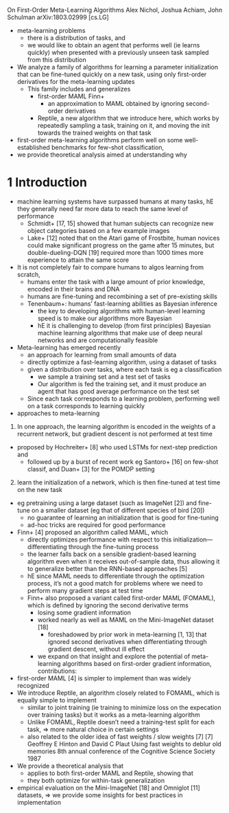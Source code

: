 On First-Order Meta-Learning Algorithms
Alex Nichol, Joshua Achiam, John Schulman
arXiv:1803.02999 [cs.LG]

* meta-learning problems
  * there is a distribution of tasks, and
  * we would like to obtain an agent that performs well (ie learns quickly)
    when presented with a previously unseen task sampled from this distribution
* We analyze a family of algorithms for learning a parameter initialization
  that can be fine-tuned quickly on a new task,
  using only first-order derivatives for the meta-learning updates
  * This family includes and generalizes
    * first-order MAML Finn+
      * an approximation to MAML obtained by ignoring second-order derivatives
    * Reptile, a new algorithm that we introduce here, which works by
      repeatedly sampling a task, training on it, and
      moving the init towards the trained weights on that task
* first-order meta-learning algorithms
  perform well on some well-established benchmarks for few-shot classification,
* we provide theoretical analysis aimed at understanding why

# 1 Introduction

* machine learning systems have surpassed humans at many tasks,
  hE they generally need far more data to reach the same level of performance
  * Schmidt+ [17, 15] showed that human subjects can
    recognize new object categories based on a few example images
  * Lake+ [12] noted that on the Atari game of Frostbite,
    human novices could make significant progress on the game after 15 minutes,
    but double-dueling-DQN [19] required more than 1000 times more experience
    to attain the same score
* It is not completely fair to compare humans to algos learning from scratch,
  * humans enter the task with a large amount of prior knowledge,
    encoded in their brains and DNA
  * humans are fine-tuning and recombining a set of pre-existing skills
  * Tenenbaum+: humans’ fast-learning abilities as Bayesian inference
    * the key to developing algorithms with human-level learning speed is to
      make our algorithms more Bayesian
    * hE it is challenging to develop (from first principles)
      Bayesian machine learning algorithms that
      make use of deep neural networks and are computationally feasible
* Meta-learning has emerged recently
  * an approach for learning from small amounts of data
  * directly optimize a fast-learning algorithm, using a dataset of tasks
  * given a distribution over tasks, where each task is eg a classification
    * we sample a training set and a test set of tasks
    * Our algorithm is
      fed the training set, and it
      must produce an agent that has good average performance on the test set
  * Since each task corresponds to a learning problem,
    performing well on a task corresponds to learning quickly
* approaches to meta-learning
1. In one approach, the learning algorithm is encoded in the weights of a
  recurrent network, but gradient descent is not performed at test time
  * proposed by Hochreiter+ [8] who used LSTMs for next-step prediction and
    * followed up by a burst of recent work
      eg Santoro+ [16] on few-shot classif, and Duan+ [3] for the POMDP setting
2. learn the initialization of a network,
  which is then fine-tuned at test time on the new task
  * eg pretraining using a large dataset (such as ImageNet [2]) and
    fine-tune on a smaller dataset (eg that of different species of bird [20])
    * no guarantee of learning an initialization that is good for fine-tuning
    * ad-hoc tricks are required for good performance
  * Finn+ [4] proposed an algorithm called MAML, which
    * directly optimizes performance with respect to this
      initialization—differentiating through the fine-tuning process
    * the learner falls back on a sensible gradient-based learning algorithm
      even when it receives out-of-sample data, thus allowing it to
      generalize better than the RNN-based approaches [5]
    * hE since MAML needs to differentiate through the optimization process,
      it’s not a good match for problems
      where we need to perform many gradient steps at test time
    * Finn+ also proposed a variant called first-order MAML (FOMAML), which is
      defined by ignoring the second derivative terms
      * losing some gradient information
      * worked nearly as well as MAML on the Mini-ImageNet dataset [18]
        * foreshadowed by prior work in meta-learning [1, 13] that ignored
          second derivatives when differentiating through gradient descent,
          without ill effect
      * we expand on that insight and explore the potential of
        meta-learning algorithms based on first-order gradient information,
contributions:
  * first-order MAML [4] is simpler to implement than was widely recognized
  * We introduce Reptile, an algorithm closely related to FOMAML, which is
    equally simple to implement
    * similar to joint training
      (ie training to minimize loss on the expecation over training tasks)
      but it works as a meta-learning algorithm
    * Unlike FOMAML, Reptile doesn’t need a training-test split for each task,
      => more natural choice in certain settings
    * also related to the older idea of fast weights / slow weights [7]
      [7] Geoffrey E Hinton and David C Plaut
        Using fast weights to deblur old memories
        8th annual conference of the Cognitive Science Society 1987
  * We provide a theoretical analysis that
    * applies to both first-order MAML and Reptile, showing that
    * they both optimize for within-task generalization
  * empirical evaluation on the Mini-ImageNet [18] and Omniglot [11] datasets,
    => we provide some insights for best practices in implementation
